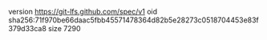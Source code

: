 version https://git-lfs.github.com/spec/v1
oid sha256:71f970be66daac5fbb45571478364d82b5e28273c0518704453e83f379d33ca8
size 7290
